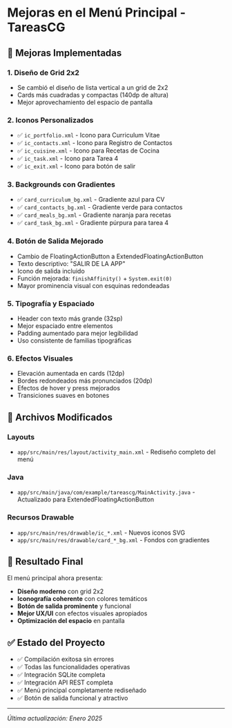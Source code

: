 # Mejoras en el Menú Principal - TareasCG

## 🎨 Mejoras Implementadas

### 1. **Diseño de Grid 2x2**
- Se cambió el diseño de lista vertical a un grid de 2x2
- Cards más cuadradas y compactas (140dp de altura)
- Mejor aprovechamiento del espacio de pantalla

### 2. **Iconos Personalizados**
- ✅ `ic_portfolio.xml` - Icono para Curriculum Vitae
- ✅ `ic_contacts.xml` - Icono para Registro de Contactos  
- ✅ `ic_cuisine.xml` - Icono para Recetas de Cocina
- ✅ `ic_task.xml` - Icono para Tarea 4
- ✅ `ic_exit.xml` - Icono para botón de salir

### 3. **Backgrounds con Gradientes**
- ✅ `card_curriculum_bg.xml` - Gradiente azul para CV
- ✅ `card_contacts_bg.xml` - Gradiente verde para contactos
- ✅ `card_meals_bg.xml` - Gradiente naranja para recetas
- ✅ `card_task_bg.xml` - Gradiente púrpura para tarea 4

### 4. **Botón de Salida Mejorado**
- Cambio de FloatingActionButton a ExtendedFloatingActionButton
- Texto descriptivo: "SALIR DE LA APP"
- Icono de salida incluido
- Función mejorada: `finishAffinity()` + `System.exit(0)`
- Mayor prominencia visual con esquinas redondeadas

### 5. **Tipografía y Espaciado**
- Header con texto más grande (32sp)
- Mejor espaciado entre elementos
- Padding aumentado para mejor legibilidad
- Uso consistente de familias tipográficas

### 6. **Efectos Visuales**
- Elevación aumentada en cards (12dp)
- Bordes redondeados más pronunciados (20dp)
- Efectos de hover y press mejorados
- Transiciones suaves en botones

## 🔧 Archivos Modificados

### Layouts
- `app/src/main/res/layout/activity_main.xml` - Rediseño completo del menú

### Java
- `app/src/main/java/com/example/tareascg/MainActivity.java` - Actualizado para ExtendedFloatingActionButton

### Recursos Drawable
- `app/src/main/res/drawable/ic_*.xml` - Nuevos iconos SVG
- `app/src/main/res/drawable/card_*_bg.xml` - Fondos con gradientes

## 🎯 Resultado Final

El menú principal ahora presenta:
- **Diseño moderno** con grid 2x2
- **Iconografía coherente** con colores temáticos
- **Botón de salida prominente** y funcional
- **Mejor UX/UI** con efectos visuales apropiados
- **Optimización del espacio** en pantalla

## ✅ Estado del Proyecto

- ✅ Compilación exitosa sin errores
- ✅ Todas las funcionalidades operativas
- ✅ Integración SQLite completa
- ✅ Integración API REST completa
- ✅ Menú principal completamente rediseñado
- ✅ Botón de salida funcional y atractivo

---
*Última actualización: Enero 2025*
